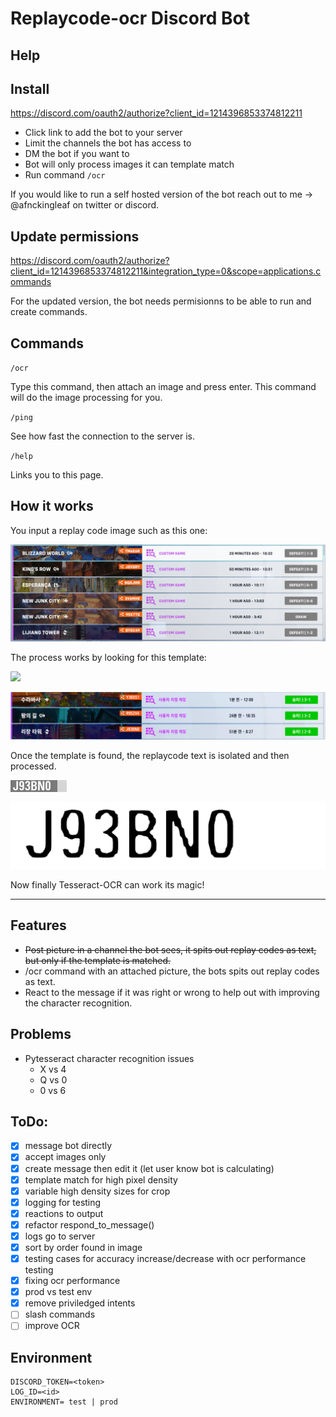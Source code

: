 # Replaycode-ocr Discord Bot

## Help

## Install
https://discord.com/oauth2/authorize?client_id=1214396853374812211

- Click link to add the bot to your server
- Limit the channels the bot has access to
- DM the bot if you want to
- Bot will only process images it can template match
- Run command `/ocr`

If you would like to run a self hosted version of the bot reach out to me -> @afnckingleaf on twitter or discord.

## Update permissions
https://discord.com/oauth2/authorize?client_id=1214396853374812211&integration_type=0&scope=applications.commands

For the updated version, the bot needs permisionns to be able to run and create commands.

## Commands

`/ocr`

Type this command, then attach an image and press enter. This command will do the image processing for you.

`/ping`

See how fast the connection to the server is.

`/help`

Links you to this page.

## How it works
You input a replay code image such as this one:

![](/images/image_case7.png)

The process works by looking for this template:

![](/images/template_large.png)

![](/images/boxes.png)

Once the template is found, the replaycode text is isolated and then processed.

![](/images/before2.png)

![](/images/after_2.png)

Now finally Tesseract-OCR can work its magic!







----

## Features
- <s>Post picture in a channel the bot sees, it spits out replay codes as text, but only if the template is matched.</s>
- /ocr command with an attached picture, the bots spits out replay codes as text.
- React to the message if it was right or wrong to help out with improving the character recognition.

## Problems
- Pytesseract character recognition issues
    - X vs 4
    - Q vs 0
    - 0 vs 6

## ToDo:
- [x] message bot directly
- [x] accept images only
- [x] create message then edit it (let user know bot is calculating)
- [x] template match for high pixel density
- [x] variable high density sizes for crop
- [x] logging for testing
- [x] reactions to output
- [x] refactor respond_to_message()
- [x] logs go to server
- [x] sort by order found in image
- [x] testing cases for accuracy increase/decrease with ocr performance testing
- [x] fixing ocr performance
- [x] prod vs test env
- [x] remove priviledged intents
- [ ] slash commands
- [ ] improve OCR

## Environment

```
DISCORD_TOKEN=<token>
LOG_ID=<id>
ENVIRONMENT= test | prod
```
